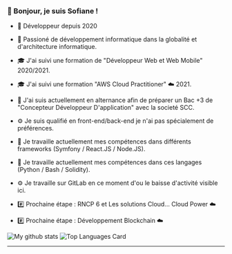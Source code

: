 ### 👋 Bonjour, je suis Sofiane !

- 📖 Développeur depuis 2020
- 💬 Passioné de développement informatique dans la globalité et d'architecture informatique.
- 🎓 J'ai suivi une formation de "Développeur Web et Web Mobile" 2020/2021.
- 🎓 J'ai suivi une formation "AWS Cloud Practitioner" ☁️ 2021.
- 🔭 J'ai suis actuellement en alternance afin de préparer un Bac +3 de "Concepteur Développeur D'application"
      avec la societé SCC.
- ⚙️ Je suis qualifié en front-end/back-end je n'ai pas spécialement de préférences.
- 🌱 Je travaille actuellement mes compétences dans différents frameworks (Symfony / React.JS / Node.JS). 
- 🌱 Je travaille actuellement mes compétences dans ces langages (Python / Bash / Solidity). 
- ⚙️ Je travaille sur GitLab en ce moment d'ou le baisse d'activité visible ici.

- #️⃣ Prochaine étape : RNCP 6 et Les solutions Cloud...  Cloud Power ☁️
- #️⃣ Prochaine étape : Développement Blockchain ☁️

![My github stats](https://github-readme-stats.vercel.app/api?username=sofiane-wattiez&theme=gotham&show_icons=true)
![Top Languages Card](https://github-readme-stats.vercel.app/api/top-langs/?username=sofiane-wattiez&theme=gotham)

<hr>
